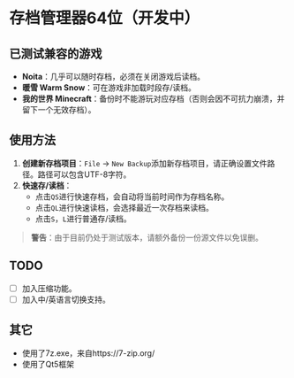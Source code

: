 # 存档管理器64位（开发中）

## 已测试兼容的游戏
- **Noita**：几乎可以随时存档，必须在关闭游戏后读档。
- **暖雪 Warm Snow**：可在游戏非加载时段存/读档。
- **我的世界 Minecraft**：备份时不能游玩对应存档（否则会因不可抗力崩溃，并留下一个无效存档）。

## 使用方法
1. **创建新存档项目**：`File` -> `New Backup`添加新存档项目，请正确设置文件路径。路径可以包含UTF-8字符。
2. **快速存/读档**：
   - 点击`QS`进行快速存档，会自动将当前时间作为存档名称。
   - 点击`QL`进行快速读档，会选择最近一次存档来读档。
   - 点击`S`，`L`进行普通存/读档。
   
> **警告**：由于目前仍处于测试版本，请额外备份一份源文件以免误删。

## TODO
- [ ] 加入压缩功能。
- [ ] 加入中/英语言切换支持。

## 其它
- 使用了7z.exe，来自https://7-zip.org/
- 使用了Qt5框架

